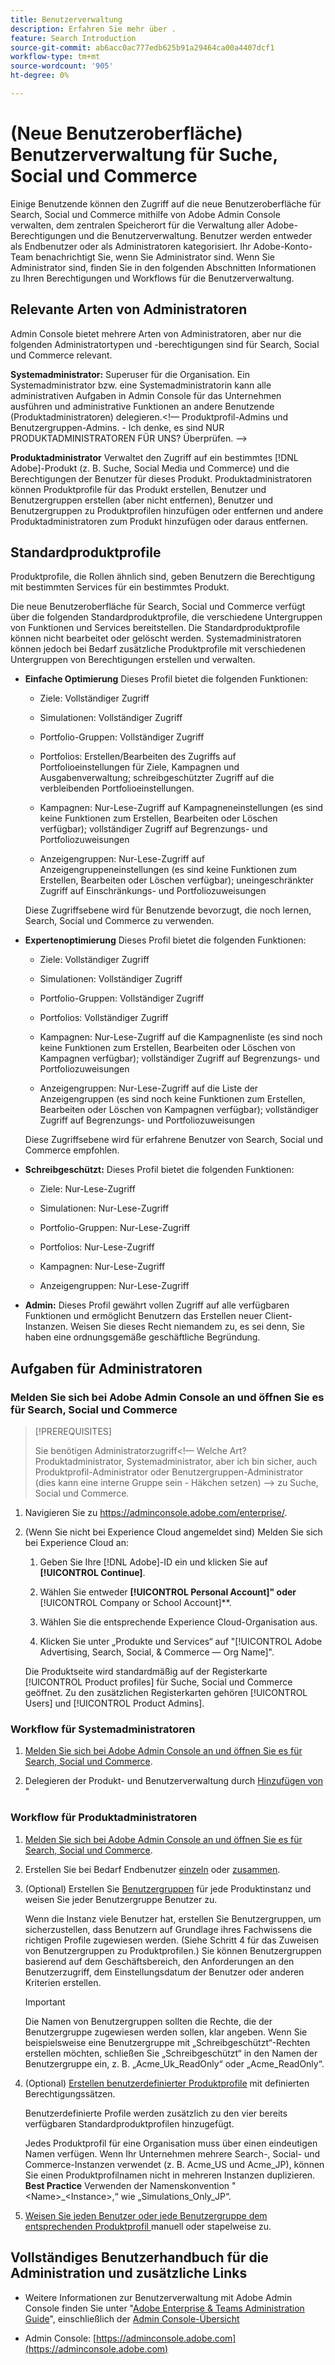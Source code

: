 ```yaml
---
title: Benutzerverwaltung
description: Erfahren Sie mehr über .
feature: Search Introduction
source-git-commit: ab6acc0ac777edb625b91a29464ca00a4407dcf1
workflow-type: tm+mt
source-wordcount: '905'
ht-degree: 0%

---
```


# (Neue Benutzeroberfläche) Benutzerverwaltung für Suche, Social und Commerce

Einige Benutzende können den Zugriff auf die neue Benutzeroberfläche für Search, Social und Commerce mithilfe von Adobe Admin Console verwalten, dem zentralen Speicherort für die Verwaltung aller Adobe-Berechtigungen und die Benutzerverwaltung. Benutzer werden entweder als Endbenutzer oder als Administratoren kategorisiert. Ihr Adobe-Konto-Team benachrichtigt Sie, wenn Sie Administrator sind. Wenn Sie Administrator sind, finden Sie in den folgenden Abschnitten Informationen zu Ihren Berechtigungen und Workflows für die Benutzerverwaltung.<!-- How can you see what your user role is, or will your Adobe Account Team tell you? -->

## Relevante Arten von Administratoren

Admin Console bietet mehrere Arten von Administratoren, aber nur die folgenden Administratortypen und -berechtigungen sind für Search, Social und Commerce relevant.

**Systemadministrator:** Superuser für die Organisation. Ein Systemadministrator bzw. eine Systemadministratorin kann alle administrativen Aufgaben in Admin Console für das Unternehmen ausführen und administrative Funktionen an andere Benutzende (Produktadministratoren) delegieren.&lt;!— Produktprofil-Admins und Benutzergruppen-Admins.  - Ich denke, es sind NUR PRODUKTADMINISTRATOREN FÜR UNS?  Überprüfen. —>

**Produktadministrator** Verwaltet den Zugriff auf ein bestimmtes [!DNL Adobe]-Produkt (z. B. Suche, Social Media und Commerce) und die Berechtigungen der Benutzer für dieses Produkt. Produktadministratoren können Produktprofile für das Produkt erstellen, Benutzer und Benutzergruppen erstellen (aber nicht entfernen), Benutzer und Benutzergruppen zu Produktprofilen hinzufügen oder entfernen und andere Produktadministratoren zum Produkt hinzufügen oder daraus entfernen.

<!--
**Product profile admin:** Manages assigned product profiles for individual products. A product profile admin can add (but not remove) users and user groups to the organization; add or remove users and user groups from product profiles; and assign or revoke permissions from product profiles. [I don't think this is applicable: and manage the product roles for product profiles.]

**User group admin:** Manages assigned user groups and their access rights. A user group admin can add or remove users from groups and add or remove user group admins from groups.
-->

## Standardproduktprofile

Produktprofile, die Rollen ähnlich sind, geben Benutzern die Berechtigung mit bestimmten Services für ein bestimmtes Produkt.

Die neue Benutzeroberfläche für Search, Social und Commerce verfügt über die folgenden Standardproduktprofile, die verschiedene Untergruppen von Funktionen und Services bereitstellen. Die Standardproduktprofile können nicht bearbeitet oder gelöscht werden. Systemadministratoren können jedoch bei Bedarf zusätzliche Produktprofile mit verschiedenen Untergruppen von Berechtigungen erstellen und verwalten.

* **Einfache Optimierung** Dieses Profil bietet die folgenden Funktionen:

   * Ziele: Vollständiger Zugriff

   * Simulationen: Vollständiger Zugriff

   * Portfolio-Gruppen: Vollständiger Zugriff

   * Portfolios: Erstellen/Bearbeiten des Zugriffs auf Portfolioeinstellungen für Ziele, Kampagnen und Ausgabenverwaltung; schreibgeschützter Zugriff auf die verbleibenden Portfolioeinstellungen.

   * Kampagnen: Nur-Lese-Zugriff auf Kampagneneinstellungen (es sind keine Funktionen zum Erstellen, Bearbeiten oder Löschen verfügbar); vollständiger Zugriff auf Begrenzungs- und Portfoliozuweisungen<!-- Is that the correct wording? -->

   * Anzeigengruppen: Nur-Lese-Zugriff auf Anzeigengruppeneinstellungen (es sind keine Funktionen zum Erstellen, Bearbeiten oder Löschen verfügbar); uneingeschränkter Zugriff auf Einschränkungs- und Portfoliozuweisungen<!-- Is that the correct wording? -->

  Diese Zugriffsebene wird für Benutzende bevorzugt, die noch lernen, Search, Social und Commerce zu verwenden.

* **Expertenoptimierung** Dieses Profil bietet die folgenden Funktionen:

   * Ziele: Vollständiger Zugriff

   * Simulationen: Vollständiger Zugriff

   * Portfolio-Gruppen: Vollständiger Zugriff

   * Portfolios: Vollständiger Zugriff

   * Kampagnen: Nur-Lese-Zugriff auf die Kampagnenliste (es sind noch keine Funktionen zum Erstellen, Bearbeiten oder Löschen von Kampagnen verfügbar); vollständiger Zugriff auf Begrenzungs- und Portfoliozuweisungen<!-- Is that the correct wording? -->

   * Anzeigengruppen: Nur-Lese-Zugriff auf die Liste der Anzeigengruppen (es sind noch keine Funktionen zum Erstellen, Bearbeiten oder Löschen von Kampagnen verfügbar); vollständiger Zugriff auf Begrenzungs- und Portfoliozuweisungen<!-- Is that the correct wording? -->

  Diese Zugriffsebene wird für erfahrene Benutzer von Search, Social und Commerce empfohlen.

* **Schreibgeschützt:** Dieses Profil bietet die folgenden Funktionen:

   * Ziele: Nur-Lese-Zugriff

   * Simulationen: Nur-Lese-Zugriff

   * Portfolio-Gruppen: Nur-Lese-Zugriff

   * Portfolios: Nur-Lese-Zugriff

   * Kampagnen: Nur-Lese-Zugriff

   * Anzeigengruppen: Nur-Lese-Zugriff

* **Admin:** Dieses Profil gewährt vollen Zugriff auf alle verfügbaren Funktionen und ermöglicht Benutzern das Erstellen neuer Client-Instanzen. Weisen Sie dieses Recht niemandem zu, es sei denn, Sie haben eine ordnungsgemäße geschäftliche Begründung.

<!-- Do I need to include this? If so, adjust wording as needed

## Product-specific instances

 -->

## Aufgaben für Administratoren

### Melden Sie sich bei Adobe Admin Console an und öffnen Sie es für Search, Social und Commerce

>[!PREREQUISITES]
>
>Sie benötigen Administratorzugriff&lt;!— Welche Art? Produktadministrator, Systemadministrator, aber ich bin sicher, auch Produktprofil-Administrator oder Benutzergruppen-Administrator (dies kann eine interne Gruppe sein - Häkchen setzen) —> zu Suche, Social und Commerce.

1. Navigieren Sie zu https://adminconsole.adobe.com/enterprise/.

1. (Wenn Sie nicht bei Experience Cloud angemeldet sind) Melden Sie sich bei Experience Cloud an:

   1. Geben Sie Ihre [!DNL Adobe]-ID ein und klicken Sie auf **[!UICONTROL Continue]**.

   1. Wählen Sie entweder **[!UICONTROL Personal Account]&quot; oder &#x200B;** [!UICONTROL Company or School Account]**.<!-- Will it necessarily be "Company or School Account?" -->

   1. Wählen Sie die entsprechende Experience Cloud-Organisation aus.

   1. Klicken Sie unter „Produkte und Services“ auf &quot;[!UICONTROL Adobe Advertising, Search, Social, & Commerce — Org Name]&quot;.

   Die Produktseite wird standardmäßig auf der Registerkarte [!UICONTROL Product profiles] für Suche, Social und Commerce geöffnet. Zu den zusätzlichen Registerkarten gehören [!UICONTROL Users] und [!UICONTROL Product Admins].

### Workflow für Systemadministratoren

1. [Melden Sie sich bei Adobe Admin Console an und öffnen Sie es für Search, Social und Commerce](#open-admin-console).

1. Delegieren der Produkt- und Benutzerverwaltung durch [Hinzufügen von ](https://helpx.adobe.com/de/enterprise/using/admin-roles.html#enterprise)&quot;

<!-- what else? -->

### Workflow für Produktadministratoren

1. [Melden Sie sich bei Adobe Admin Console an und öffnen Sie es für Search, Social und Commerce](#open-admin-console).

1. Erstellen Sie bei Bedarf Endbenutzer [einzeln](https://helpx.adobe.com/de/enterprise/using/manage-users-individually.html) oder [zusammen](https://helpx.adobe.com/de/enterprise/using/bulk-upload-users.html).

1. (Optional) Erstellen Sie [Benutzergruppen](https://helpx.adobe.com/de/enterprise/using/user-groups.html) für jede Produktinstanz und weisen Sie jeder Benutzergruppe Benutzer zu.

   Wenn die Instanz viele Benutzer hat, erstellen Sie Benutzergruppen, um sicherzustellen, dass Benutzern auf Grundlage ihres Fachwissens die richtigen Profile zugewiesen werden. (Siehe Schritt 4 für das Zuweisen von Benutzergruppen zu Produktprofilen.) Sie können Benutzergruppen basierend auf dem Geschäftsbereich, den Anforderungen an den Benutzerzugriff, dem Einstellungsdatum der Benutzer oder anderen Kriterien erstellen.

   >[!IMPORTANT]
   >
   >Die Namen von Benutzergruppen sollten die Rechte, die der Benutzergruppe zugewiesen werden sollen, klar angeben. Wenn Sie beispielsweise eine Benutzergruppe mit „Schreibgeschützt“-Rechten erstellen möchten, schließen Sie „Schreibgeschützt“ in den Namen der Benutzergruppe ein, z. B. „Acme_Uk_ReadOnly“ oder „Acme_ReadOnly“.

1. (Optional) [Erstellen benutzerdefinierter Produktprofile](https://helpx.adobe.com/de/enterprise/using/manage-product-profiles.html) mit definierten Berechtigungssätzen.

   Benutzerdefinierte Profile werden zusätzlich zu den vier bereits verfügbaren Standardproduktprofilen hinzugefügt.

   Jedes Produktprofil für eine Organisation muss über einen eindeutigen Namen verfügen. Wenn Ihr Unternehmen mehrere Search-, Social- und Commerce-Instanzen verwendet (z. B. Acme_US und Acme_JP), können Sie einen Produktprofilnamen nicht in mehreren Instanzen duplizieren. **Best Practice** Verwenden der Namenskonvention &quot;&lt;Name>_&lt;Instance>,“ wie „Simulations_Only_JP“.

1. [Weisen Sie jeden Benutzer oder jede Benutzergruppe dem entsprechenden Produktprofil ](https://helpx.adobe.com/de/enterprise/using/manage-product-profiles.html) manuell oder stapelweise zu.

## Vollständiges Benutzerhandbuch für die Administration und zusätzliche Links

* Weitere Informationen zur Benutzerverwaltung mit Adobe Admin Console finden Sie unter &quot;[Adobe Enterprise &amp; Teams Administration Guide](https://helpx.adobe.com/de/enterprise/admin-guide.html)&quot;, einschließlich der [Admin Console-Übersicht](https://helpx.adobe.com/de/enterprise/using/admin-console.html)

* Admin Console: [https://adminconsole.adobe.com](https://adminconsole.adobe.com)
